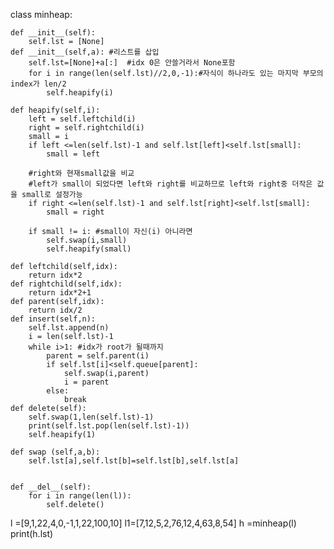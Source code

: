 
class minheap:

    def __init__(self):
        self.lst = [None]
    def __init__(self,a): #리스트를 삽입
        self.lst=[None]+a[:]  #idx 0은 안쓸거라서 None포함
        for i in range(len(self.lst)//2,0,-1):#자식이 하나라도 있는 마지막 부모의 index가 len/2
            self.heapify(i)

    def heapify(self,i):
        left = self.leftchild(i)
        right = self.rightchild(i)
        small = i
        if left <=len(self.lst)-1 and self.lst[left]<self.lst[small]:
            small = left

        #right와 현재small값을 비교
        #left가 small이 되었다면 left와 right를 비교하므로 left와 right중 더작은 값을 small로 설정가능
        if right <=len(self.lst)-1 and self.lst[right]<self.lst[small]:
            small = right

        if small != i: #small이 자신(i) 아니라면
            self.swap(i,small)
            self.heapify(small)

    def leftchild(self,idx):
        return idx*2
    def rightchild(self,idx):
        return idx*2+1
    def parent(self,idx):
        return idx/2
    def insert(self,n):
        self.lst.append(n)
        i = len(self.lst)-1
        while i>1: #idx가 root가 될때까지
            parent = self.parent(i)
            if self.lst[i]<self.queue[parent]:
                self.swap(i,parent)
                i = parent
            else:
                break
    def delete(self):
        self.swap(1,len(self.lst)-1)
        print(self.lst.pop(len(self.lst)-1))
        self.heapify(1)

    def swap (self,a,b):
        self.lst[a],self.lst[b]=self.lst[b],self.lst[a]


    def __del__(self):
        for i in range(len(l)):
            self.delete()





l =[9,1,22,4,0,-1,1,22,100,10]
l1=[7,12,5,2,76,12,4,63,8,54]
h =minheap(l)
print(h.lst)
